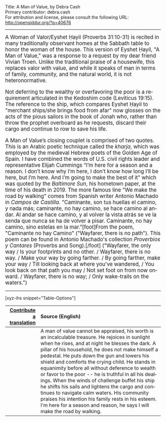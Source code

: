 <html>
<head></head>
<body>
Title: A Man of Value, by Debra Cash<br />
Primary contributor: debra.cash<br />
For attribution and license, please consult the following URL: <a href="http://opensiddur.org/?p=40676">http://opensiddur.org/?p=40676</a>
<p />
<hr />

<div class="english" lang="en" style="font-size: 1.2em;">
A Woman of Valor/Eyshet Ḥayil <span class="citation">(Proverbs 31:10-31)</span> is recited in many traditionally observant homes at the Sabbath table to honor the woman of the house. This version of Eyshet Ḥayil, "A Man of Value," was a response to a request by my dear friend Vivian Troen. Unlike the traditional praise of a housewife, this replaces valor with value, and while it speaks of man in terms of family, community, and the natural world, it is not heteronormative.

Not deferring to the wealthy or overfavoring the poor is a requirement articulated in the Ḳedoshim code <span class="citation">(Leviticus 19:15)</span>. The reference to the ship, which compares Eyshet Ḥayil to "merchant ships/she brings food from afar" now glosses on the acts of the pious sailors in the book of Jonah who, rather than throw the prophet overboard as he requests, discard their cargo and continue to row to save his life.

A Man of Value’s closing couplet is comprised of two quotes. This is an Arabic poetic technique called the <em>kharja</em>, which was employed by the medieval Hebrew poets of the Golden Age of Spain. I have combined the words of U.S. civil rights leader and representative Elijah Cummings “I’m here for a season and a reason. I don’t know why I’m here, I don’t know how long I’ll be here, but I’m here. And I’m going to make the best of it" which was quoted by the <em>Baltimore Sun</em>, his hometown paper, at the time of his death in 2019. The more famous line "We make the road by walking" comes from Spanish writer Antonio Machado in <em>Campos de Castilla</em>. "Caminante, son tus huellas el camino, y nada más; caminante, no hay camino, se hace camino al andar. Al andar se hace camino, y al volver la vista atrás se ve la senda que nunca se ha de volver a pisar. Caminante, no hay camino, sino estelas en la mar.”[foot]From the poem, "Caminante no hay Camino" ("Wayfarer, there is no path"). This poem can be found in Antonio Machado's collection <em>Proverbios y Cantares</em> (Proverbs and Song).[/foot] ("Wayfarer, the only way / Is your footprints and no other. / Wayfarer, there is no way. / Make your way by going farther. / By going farther, make your way / Till looking back at where you've wandered, / You look back on that path you may / Not set foot on from now onward. / Wayfarer, there is no way; / Only wake-trails on the waters.")
</div>

<hr />

[xyz-ihs snippet="Table-Options"]<table style="margin-left: auto; margin-right: auto;" class="draggable">
<thead><tr><th id="x" style="text-align: right;"><a href="/translate/" target="_blank" rel="noopener">Contribute a translation</a></th><th style="text-align: left;">Source (English)</th></tr></thead>
<tbody>
<tr><td style="vertical-align:top;">
<div class="liturgy" lang="he" style="text-align: right;">

</div></td>

<td style="vertical-align:top;">
<div class="english" lang="en" style="text-align: left;">
A man of value cannot be appraised, his worth is an incalculable treasure.
He rejoices in sunlight when he rises, and at night he blesses the dark.
A pillar of his household, he does not make himself a pedestal.
He puts down the gun and lowers his shield
and comforts the crying child.
He stands in equanimity before all
without deference to wealth or favor to the poor --
he is truthful in all his dealings.
When the winds of challenge buffet his ship
he shifts his sails and lightens the cargo
and continues to navigate calm waters.
His community praises his intention
his family rests in his esteem.
I'm here for a season and reason, he says
I will make the road by walking.
</div></td></tr>
</tbody></table>


&nbsp;
</body>
</html>
